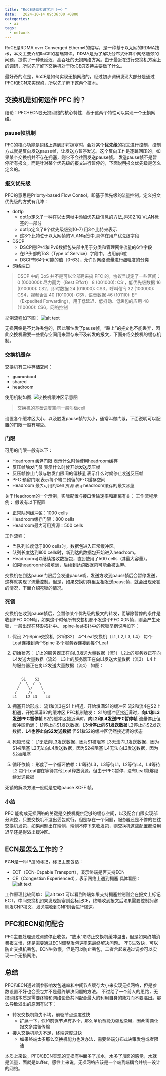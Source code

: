 ```yaml
---
title: "RoCE基础知识学习（一）"
date:   2024-10-14 09:36:00 +0800
categories:
  - ai
tags:
  - network
---
```


RoCE是RDMA over Converged Ethernet的缩写，是一种基于以太网的RDMA技术，本文主要介绍RoCE的基础知识。RDMA是为了解决分布式计算中网络瓶颈的问题，提供了一种低延迟、高吞吐的无损网络方案。由于最近在进行交换机方案上的调研，所以先了解下交换机对于RoCE的支持主要做了什么。

最好奇的点是，RoCE是如何实现无损网络的，经过初步调研发现大部分是通过PFC和ECN来实现的，所以先了解下这两个技术。

## 交换机是如何运作 PFC 的？
结论：PFC+ECN是无损网络的核心特性，基于这两个特性可以实现一个无损网络。

### pause帧机制
PFC的核心功能是网络上遇到即将拥塞时，会对某个**优先级**的报文进行控制，控制方式就是反向发送pause帧，让发送方暂停发送。这个反向工作是逐跳回压的，如果某个交换机并不存在拥塞，则它不会往回发送pause帧。
发送pause帧不是暂停所有报文，而是针对某个优先级的报文进行暂停的，下面说明报文优先级是怎么定义的。

### 报文优先级
PFC的意思是Priority-based Flow Control，即基于优先级的流量控制。定义报文优先级的方式有几种：
- dot1p
  - dot1p定义了一种在以太网帧中添加优先级信息的方法,是802.1Q VLAN标签的一部分
  - dot1p定义了8个优先级级别(0-7),用3个比特来表示
  - 这3个比特位于以太网帧的VLAN标签中,具体在用户优先级字段
- DSCP
  - DSCP是IPv4和IPv6数据包头部中用于分类和管理网络流量的6位字段
  - 在IP头部的ToS（Type of Service）字段中，占用前6位
  - DSCP有64个可能的值（0-63），允许对网络流量进行细粒度的分类
- 网络端口

> DSCP 中的 QoS 并不是可以全部用来搞 PFC 的，协议里规定了一些区间：
> 0 (000000): 尽力而为（Best Effort）
> 8 (001000): CS1，低优先级数据
> 16 (010000): CS2，即时数据
> 24 (011000): CS3，呼叫信令
> 32 (100000): CS4，视频会议
> 40 (101000): CS5，语音数据
> 46 (101110): EF（Expedited Forwarding），用于低延迟、低抖动、低丢包的应用
> 48 (110000): CS6，网络控制

举例流程如下图：
![alt text](/assets/2024-10-14-RoCE-base-lear-1/image.png)

无损网络是不允许丢包的，因此哪怕发了pause帧，“路上”的报文也不能丢弃，因此交换机需要一些缓存空间用来暂存来不及转发的报文，下面介绍交换机的缓存机制。

### 交换机缓存
交换机有三种存储空间：
- guaranteed
- shared
- headroom

使用机制如图:
![交换机缓冲区示意图](/assets/2024-10-14-RoCE-base-lear-1/交换机缓冲区示意图.png)

> 交换机的基础调度空间一般叫做cell

设置各个缓冲区大小，以及触发pause帧的大小，通常叫做门限，下面说明可以配置的门限一般有哪些。

### 门限
可用的门限一般有以下：
- Headroom 缓存门限
  表示什么时候使用headroom缓存
- 反压帧触发门限
  表示什么时候开始发送反压帧
- 反压帧停止门限与触发门限间的偏移量
  表示什么时候停止发送反压帧
- PFC 预留门限
  表示每个端口预留的PFC缓存空间
- Headroom 最大可用的cell 资源
  表示headroom缓存的最大容量


关于Headroom的一个示例，实际配置与接口传输速率和距离有关：
工作流程示例： 假设有以下配置
- 正常队列缓冲区：1000 cells
- Headroom缓存门限：800 cells
- Headroom最大可用资源：500 cells

工作流程：
- 当队列长度低于800 cells时，数据包进入正常缓冲区。
- 队列长度达到800 cells时，新到达的数据包开始进入headroom。
- Headroom可以继续接收数据包，直到使用了500 cells（其最大容量）。
- 如果headroom也被填满，后续到达的数据包可能会被丢弃。

交换机在到达pause门限后会发送pause帧，发送方收到pause帧后会暂停发送，这样就实现了流量控制。但是，如果交换机群里互相发送pause帧，就会出现死锁的情况，下面介绍死锁的情况。

### 死锁
交换机在收到pause帧后，会暂停某个优先级的报文的转发，而解除暂停的条件是收到PFC XON帧，如果这个时候所有交换机都不发这个PFC XON帧，则会产生死锁，一般出现在环形拓扑中。
spine-leaf拓扑中的死锁举例说明如下：

1. 假设
2个Spine交换机（S1和S2）
4个Leaf交换机（L1, L2, L3, L4）
每个Leaf连接到两个Spine
多个服务器连接到每个Leaf

2. 初始状态：
L1上的服务器正在向L3发送大量数据（流1）
L2上的服务器正在向L4发送大量数据（流2）
L3上的服务器正在向L1发送大量数据（流3）
L4上的服务器正在向L2发送大量数据（流4）
如图：
    ```

        S1    S2
       /  \  /  \
      /    \/    \
     /     /\     \
    L1    L2 L3    L4
    ```


3. 拥塞开始形成：
流1和流3在S1上相遇，开始填满S1的缓冲区
流2和流4在S2上相遇，开始填满S2的缓冲区
PFC机制触发：
S1的缓冲区接近满时，**向L1和L3发送PFC暂停帧**
S2的缓冲区接近满时，**向L2和L4发送PFC暂停帧**
流量停止但缓冲区仍满：
L1停止向S1发送数据，**L3也停止向S1发送数据**
L2停止向S2发送数据，**L4也停止向S2发送数据**
但S1和S2的缓冲区仍然接近满的状态

4. 死锁形成：
L1无法向L3发送数据，因为S1被阻塞
L3无法向L1发送数据，因为S1被阻塞
L2无法向L4发送数据，因为S2被阻塞
L4无法向L2发送数据，因为S2被阻塞

5. 循环依赖：
形成了一个循环依赖：L1等待L3，L3等待L1，L2等待L4，L4等待L2
每个Leaf都在等待其他Leaf释放资源，但由于PFC暂停，没有Leaf能够继续发送数据

死锁的解决方法一般就是忽略pause XOFF 帧。

### 小结
PFC 能构成无损网络的关键是交换机提供足够的缓存空间，以及配合门限实现部分流控，只要交换机不溢出丢包就行。但是存在一个问题，服务器还是不停的在往交换机发包，如果问题出在端侧，端侧不停下来收发包，则交换机这些配置都没用迟早还是得溢出缓冲区。

## ECN是怎么工作的？
ECN是一种IP层的标记，标记主要包括：
- ECT（ECN-Capable Transport），表示终端是否支持ECN
- CE（Congestion Experienced），表示网络上遇到拥塞
具体看图：
![alt text](/assets/2024-10-14-RoCE-base-lear-1/image-1.png)

工作原理比较简单：
![alt text](/assets/2024-10-14-RoCE-base-lear-1/image-2.png)
可以看到终端如果支持拥塞控制则会在报文上标记ECT，中间交换机如果发现拥塞则会标记CE，终端收到报文后如果需要控制拥塞则发CNP报文，发送端收到CNP则会进行降速。

## PFC和ECN如何配合
PFC主要处理通过调整停止收包，“放水”来防止交换机缓冲溢出，但是如果终端消费报文慢，还是需要通过ECN调整发包速率来最终解决问题。
PFC生效快，可以防止交换机丢包，ECN生效慢，但是可以防止丢包，二者合起来通过调参可以实现一个无损网络。

## 总结
PFC和ECN通过调参影响发包速率和中间节点缓存大小来实现无损网络，但是参数设置不好也会丢包并不是最终解决问题的方法。
不过给了一个前人的思路，无损网络本质是需要终端和网络设备共同配合最大的利用自身的能力而不要溢出。那么导致溢出的原因有以下：
- 转发交换机能力不均，前驱节点速度过快
  - 扩展一下，假如前驱节点有多个，那么单设备能力强也没用，因此需要让报文多路径传输
- 接入交换机能力不足，终端速度过快
  - 如果终端太多那么交换机能力也没办法，需要终端分布式决策发包或者限速

本质上来说，PFC和ECN实现的无损有种面多了加水，水多了加面的感觉，水就是流量，面就是buffer。感性上来说，无损网络应该是一个端到端耦合并统一设计的网络。